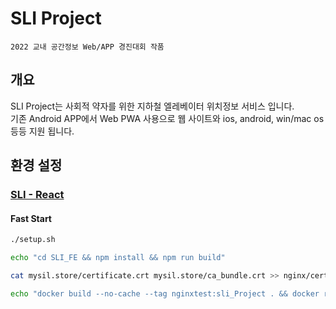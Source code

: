 # SLI Project
`2022 교내 공간정보 Web/APP 경진대회 작품`

## 개요
SLI Project는 사회적 약자를 위한 지하철 엘레베이터 위치정보 서비스 입니다.<br>
기존 Android APP에서 Web PWA 사용으로 웹 사이트와 ios, android, win/mac os 등등 지원 됩니다.

## 환경 설정
### [SLI - React](https://github.com/Overflow-Study/SLI/blob/main/SLI_FE/README.md)<br>

#### Fast Start
```sh
./setup.sh
```

```sh
echo "cd SLI_FE && npm install && npm run build"

cat mysil.store/certificate.crt mysil.store/ca_bundle.crt >> nginx/certificate.crt && cp mysil.store/private.key nginx/

echo "docker build --no-cache --tag nginxtest:sli_Project . && docker run -d -p 3000:80 -p 3443:443 --name nginxtest_container nginxtest:sli_Project"
```

